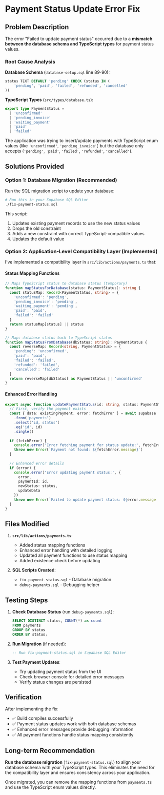 # Payment Status Update Error Fix

## Problem Description

The error "Failed to update payment status" occurred due to a **mismatch between the database schema and TypeScript types** for payment status values.

### Root Cause Analysis

**Database Schema** (`database-setup.sql` line 89-90):
```sql
status TEXT DEFAULT 'pending' CHECK (status IN (
    'pending', 'paid', 'failed', 'refunded', 'cancelled'
))
```

**TypeScript Types** (`src/types/database.ts`):
```typescript
export type PaymentStatus = 
  | 'unconfirmed' 
  | 'pending_invoice' 
  | 'waiting_payment' 
  | 'paid' 
  | 'failed'
```

The application was trying to insert/update payments with TypeScript enum values (like `'unconfirmed'`, `'pending_invoice'`) but the database only accepts (`'pending'`, `'paid'`, `'failed'`, `'refunded'`, `'cancelled'`).

## Solutions Provided

### Option 1: Database Migration (Recommended)

Run the SQL migration script to update your database:

```bash
# Run this in your Supabase SQL Editor
./fix-payment-status.sql
```

This script:
1. Updates existing payment records to use the new status values
2. Drops the old constraint
3. Adds a new constraint with correct TypeScript-compatible values
4. Updates the default value

### Option 2: Application-Level Compatibility Layer (Implemented)

I've implemented a compatibility layer in `src/lib/actions/payments.ts` that:

#### Status Mapping Functions
```typescript
// Maps TypeScript status to database status (temporary)
function mapStatusForDatabase(status: PaymentStatus): string {
  const statusMap: Record<PaymentStatus, string> = {
    'unconfirmed': 'pending',
    'pending_invoice': 'pending', 
    'waiting_payment': 'pending',
    'paid': 'paid',
    'failed': 'failed'
  }
  return statusMap[status] || status
}

// Maps database status back to TypeScript status
function mapStatusFromDatabase(dbStatus: string): PaymentStatus {
  const reverseMap: Record<string, PaymentStatus> = {
    'pending': 'unconfirmed',
    'paid': 'paid',
    'failed': 'failed',
    'refunded': 'failed',
    'cancelled': 'failed'
  }
  return reverseMap[dbStatus] as PaymentStatus || 'unconfirmed'
}
```

#### Enhanced Error Handling
```typescript
export async function updatePaymentStatus(id: string, status: PaymentStatus) {
  // First, verify the payment exists
  const { data: existingPayment, error: fetchError } = await supabase
    .from('payments')
    .select('id, status')
    .eq('id', id)
    .single()
  
  if (fetchError) {
    console.error('Error fetching payment for status update:', fetchError)
    throw new Error(`Payment not found: ${fetchError.message}`)
  }
  
  // Enhanced error details
  if (error) {
    console.error('Error updating payment status:', {
      error,
      paymentId: id,
      newStatus: status,
      updateData
    })
    throw new Error(`Failed to update payment status: ${error.message || 'Unknown error'}`)
  }
}
```

## Files Modified

1. **`src/lib/actions/payments.ts`**:
   - Added status mapping functions
   - Enhanced error handling with detailed logging
   - Updated all payment functions to use status mapping
   - Added existence check before updating

2. **SQL Scripts Created**:
   - `fix-payment-status.sql` - Database migration
   - `debug-payments.sql` - Debugging helper

## Testing Steps

1. **Check Database Status** (run `debug-payments.sql`):
   ```sql
   SELECT DISTINCT status, COUNT(*) as count 
   FROM payments 
   GROUP BY status 
   ORDER BY status;
   ```

2. **Run Migration** (if needed):
   ```sql
   -- Run fix-payment-status.sql in Supabase SQL Editor
   ```

3. **Test Payment Updates**:
   - Try updating payment status from the UI
   - Check browser console for detailed error messages
   - Verify status changes are persisted

## Verification

After implementing the fix:
- ✅ Build compiles successfully
- ✅ Payment status updates work with both database schemas
- ✅ Enhanced error messages provide debugging information
- ✅ All payment functions handle status mapping consistently

## Long-term Recommendation

**Run the database migration** (`fix-payment-status.sql`) to align your database schema with your TypeScript types. This eliminates the need for the compatibility layer and ensures consistency across your application.

Once migrated, you can remove the mapping functions from `payments.ts` and use the TypeScript enum values directly.
